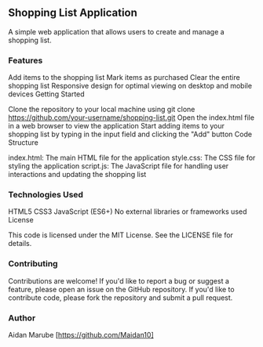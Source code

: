 ##  Shopping List Application

A simple web application that allows users to create and manage a shopping list.

### Features

Add items to the shopping list
Mark items as purchased
Clear the entire shopping list
Responsive design for optimal viewing on desktop and mobile devices
Getting Started

Clone the repository to your local machine using git clone https://github.com/your-username/shopping-list.git
Open the index.html file in a web browser to view the application
Start adding items to your shopping list by typing in the input field and clicking the "Add" button
Code Structure

index.html: The main HTML file for the application
style.css: The CSS file for styling the application
script.js: The JavaScript file for handling user interactions and updating the shopping list

### Technologies Used

HTML5
CSS3
JavaScript (ES6+)
No external libraries or frameworks used
License

This code is licensed under the MIT License. See the LICENSE file for details.

### Contributing

Contributions are welcome! If you'd like to report a bug or suggest a feature, please open an issue on the GitHub repository. If you'd like to contribute code, please fork the repository and submit a pull request.

### Author

Aidan Marube [https://github.com/Maidan10]